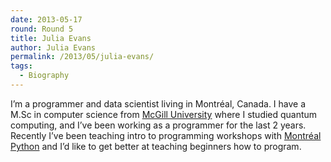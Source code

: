 ```yaml
---
date: 2013-05-17
round: Round 5
title: Julia Evans
author: Julia Evans
permalink: /2013/05/julia-evans/
tags:
  - Biography
---
```

I&#8217;m a programmer and data scientist living in Montréal, Canada. I have a M.Sc in computer science from [McGill University][1] where I studied quantum computing, and I&#8217;ve been working as a programmer for the last 2 years. Recently I&#8217;ve been teaching intro to programming workshops with [Montréal Python][2] and I&#8217;d like to get better at teaching beginners how to program.

 [1]: http://mcgill.ca/
 [2]: http://www.montrealpython.org/
